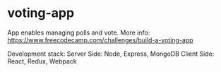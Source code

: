 # voting-app

App enables managing polls and vote. More info: https://www.freecodecamp.com/challenges/build-a-voting-app

Development stack:
Server Side: Node, Express, MongoDB
Client Side: React, Redux, Webpack
